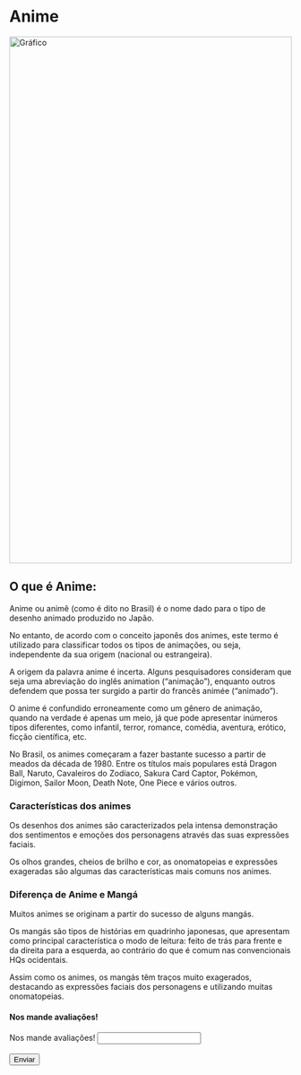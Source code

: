<!DOCTYPE html>
<html lang="en">
<head>
	<meta charset="utf-8">
	<meta name="viewport" content="width=device-width, initial-scale=1">
	<title>Site</title>
	<link rel="stylesheet" type="text/css" href="./css/anime.css">

</head>
<body>
	<div id="anime">
<h1>Anime</h1>
  <img src="https://mundopng.files.wordpress.com/2017/03/01.png" width="100% auto"  height="940x2707.660 auto" alt="Gráfico"/>
<h2>O que é Anime:</h2>

<p>Anime ou animê (como é dito no Brasil) é o nome dado para o tipo de desenho animado produzido no Japão.</p>
<p>No entanto, de acordo com o conceito japonês dos animes, este termo é utilizado para classificar todos os tipos de animações, ou seja, independente da sua origem (nacional ou estrangeira).</p>
<p>A origem da palavra anime é incerta. Alguns pesquisadores consideram que seja uma abreviação do inglês animation (“animação”), enquanto outros defendem que possa ter surgido a partir do francês animée (“animado”).</p>
<p>O anime é confundido erroneamente como um gênero de animação, quando na verdade é apenas um meio, já que pode apresentar inúmeros tipos diferentes, como infantil, terror, romance, comédia, aventura, erótico, ficção científica, etc.</p>
<p>No Brasil, os animes começaram a fazer bastante sucesso a partir de meados da década de 1980. Entre os títulos mais populares está Dragon Ball, Naruto, Cavaleiros do Zodíaco, Sakura Card Captor, Pokémon, Digimon, Sailor Moon, Death Note, One Piece e vários outros.</p>


<h3>Características dos animes</h3>

<p>Os desenhos dos animes são caracterizados pela intensa demonstração dos sentimentos e emoções dos personagens através das suas expressões faciais.</p>
<p>Os olhos grandes, cheios de brilho e cor, as onomatopeias e expressões exageradas são algumas das características mais comuns nos animes.</p>

<h3>Diferença de Anime e Mangá</h3>

<p>Muitos animes se originam a partir do sucesso de alguns mangás.</p>
<p>Os mangás são tipos de histórias em quadrinho japonesas, que apresentam como principal característica o modo de leitura: feito de trás para frente e da direita para a esquerda, ao contrário do que é comum nas convencionais HQs ocidentais.</p>
<p>Assim como os animes, os mangás têm traços muito exagerados, destacando as expressões faciais dos personagens e utilizando muitas onomatopeias.</p>


<h4>Nos mande avaliações!</h4>
<from clas="Informe">
	<label for="text">Nos mande avaliações!</label>
	<input type="text" id="text"><br><br>
	<button type="submit">Enviar</button>
</from>
</div>
</body>
</html>
